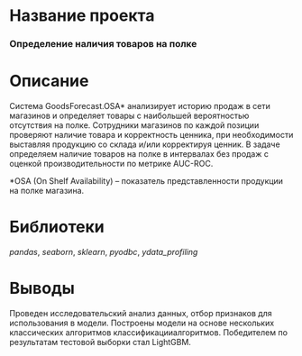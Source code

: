 # Название проекта

### Определение наличия товаров на полке

# Описание

Система GoodsForecast.OSA* анализирует историю продаж в сети магазинов и определяет товары с наибольшей вероятностью отсутствия на полке. 
Сотрудники магазинов по каждой позиции проверяют наличие товара и корректность ценника, при необходимости выставляя продукцию со склада и/или корректируя ценник.
В задаче определяем наличие товаров на полке в интервалах без продаж с оценкой производительности по метрике AUC-ROC. 
 
*OSA (On  Shelf Availability) – показатель представленности продукции на полке магазина.

# Библиотеки

_pandas_, _seaborn_, _sklearn_, _pyodbc_, _ydata_profiling_

# Выводы

Проведен исследовательский анализ данных, отбор признаков для использования в модели. 
Построены модели на основе нескольких классических алгоритмов классификацииалгоритмов. Победителем по результатам тестовой выборки стал LightGBM.
